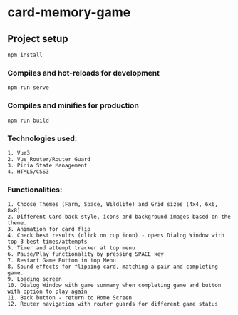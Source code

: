 # card-memory-game

## Project setup
```
npm install
```

### Compiles and hot-reloads for development
```
npm run serve
```

### Compiles and minifies for production
```
npm run build
```

### Technologies used:
```
1. Vue3
2. Vue Router/Router Guard
3. Pinia State Management
4. HTML5/CSS3
```
### Functionalities:
```
1. Choose Themes (Farm, Space, Wildlife) and Grid sizes (4x4, 6x6, 8x8)
2. Different Card back style, icons and background images based on the theme.
3. Animation for card flip
4. Check best results (click on cup icon) - opens Dialog Window with top 3 best times/attempts 
5. Timer and attempt tracker at top menu
6. Pause/Play functionality by pressing SPACE key
7. Restart Game Button in top Menu
8. Sound effects for flipping card, matching a pair and completing game.
9. Loading screen
10. Dialog Window with game summary when completing game and button with option to play again
11. Back button - return to Home Screen
12. Router navigation with router guards for different game status

